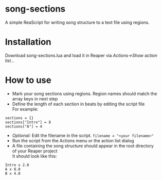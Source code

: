 # song-sections
A simple ReaScript for writing song structure to a text file using regions.

# Installation
Download song-sections.lua and load it in Reaper via *Actions->Show action list...*

# How to use
- Mark your song sections using regions. Region names should match the array keys in next step
- Define the length of each section in beats by editing the script file  
For example:  
```
sections = {}
sections["Intro"] = 8
sections["A"] = 4
```
- *Optional:* Edit the filename in the script. `filename = "<your filename>"`
- Run the script from the Actions menu or the action list dialog
- A file containing the song structure should appear in the root directory of your Reaper project  
It should look like this:  
```
Intro x 2.0
A x 8.0
B x 4.0
```
